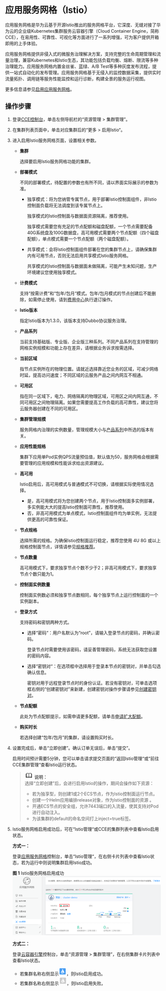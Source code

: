 # 应用服务网格（Istio）<a name="cce_01_0177"></a>

应用服务网格是华为云基于开源Istio推出的服务网格平台，它深度、无缝对接了华为云的企业级Kubernetes集群服务云容器引擎（Cloud Container Engine，简称CCE），在易用性、可靠性、可视化等方面进行了一系列增强，可为客户提供开箱即用的上手体验。

应用服务网格提供非侵入式的微服务治理解决方案，支持完整的生命周期管理和流量治理，兼容Kubernetes和Istio生态，其功能包括负载均衡、熔断、限流等多种治理能力。应用服务网格内置金丝雀、蓝绿、A/B Test等多种灰度发布流程，提供一站式自动化的发布管理。应用服务网格基于无侵入的监控数据采集，提供实时流量拓扑、调用链等服务性能监控和运行诊断，构建全景的服务运行视图。

更多信息请参见[启用应用服务网格](https://support.huaweicloud.com/usermanual-istio/istio_01_0002.html)。

## 操作步骤<a name="section19985447234"></a>

1.  登录[CCE控制台](https://console.huaweicloud.com/cce2.0/?utm_source=helpcenter)，单击左侧导航栏的“资源管理 \> 集群管理”。
2.  在集群列表页面中，单击对应集群后的“更多 \> 启用Istio“。
3.  进入启用Istio服务网格页面，设置相关参数。
    -   **集群**

        选择要启用Istio服务网格功能的集群。

    -   **部署模式**

        不同的部署模式，待配置的参数也有所不同，请以界面实际展示的参数为准。

        -   独享模式：将为您纳管专属节点，用于部署Istio控制面组件，非Istio控制面负载将无法调度到该专属节点上。

            独享模式的Istio控制面与数据面资源隔离，推荐使用。

            独享模式需要您有充足的节点配额和磁盘配额，一个节点需要配备40G系统盘及100G数据盘，高可用模式需要两个节点配额（四个磁盘配额），单点模式需要一个节点配额（两个磁盘配额）。

        -   共享模式：会将Istio控制面组件部署在您的集群节点上，请确保集群内有可用节点，否则无法启用共享模式Istio服务网格。

            共享模式的Istio控制面与数据面未做隔离，可能产生未知问题，生产环境建议您使用独享模式。


    -   **计费模式**

        支持“按需计费“和“包年/包月“模式。包年/包月模式的节点创建后不能删除，如需停止使用，请到[费用中心](https://account.huaweicloud.com/usercenter/#/userindex/retreatManagement)执行退订操作。

    -   **Istio版本**

        指定Istio版本为1.3.0，该版本支持Dubbo协议服务治理。

    -   <a name="zh-cn_topic_0137962680_li10988165115388"></a>**产品系列**

        当前支持基础版、专业版、企业版三种系列。不同产品系列在支持管理的网格实例规模和功能上存在差异，请根据业务诉求按需选择。

    -   **当前区域**

        指节点实例所在的物理位置。请就近选择靠近您业务的区域，可减少网络时延，提高访问速度；不同区域的云服务产品之间内网互不相通。

    -   **可用区**

        指在同一区域下，电力、网络隔离的物理区域，可用区之间内网互通，不同可用区之间物理隔离。如果您需要提高工作负载的高可靠性，建议您将云服务器创建在不同的可用区。

    -   **集群管理规模**

        服务网格内治理的实例数量，管理规模大小与[产品系列](#zh-cn_topic_0137962680_li10988165115388)中所选的版本有关。

    -   **应用性能规格**

        集群下应用单Pod实例QPS流量预估值，默认值为50，服务网格会根据需要管理的应用规模和性能诉求给出资源建议。

    -   **高可用**

        Istio启用后，高可用模式与普通模式不可切换，请根据实际使用情况选择。

        -   是，高可用模式将为您创建两个节点，用于Istio控制面多实例部署，多实例能大大的提高Istio控制面可靠性，推荐使用。
        -   否，非高可用模式为单点模式，Istio控制面组件均为单实例，无法提供更高的可靠性保证。

    -   **节点规格**

        选择所需的规格。为确保Istio控制面运行稳定，推荐您使用 4U 8G 或以上规格控制面节点，详情请参见[规格推荐](https://support.huaweicloud.com/productdesc-istio/istio_productdesc_0006.html)。

    -   **节点数量**

        高可用模式下，要求独享节点个数不少于2；非高可用模式下，要求独享节点个数只能为1。

    -   **控制面实例数量**

        控制面实例数必须和独享节点数相同，每个独享节点上运行控制面的一个实例副本。

    -   **登录方式**

        支持密码和密钥两种方式。

        -   选择“密码“：用户名默认为“root”，请输入登录节点的密码，并确认密码。

            登录节点时需要使用该密码，请妥善管理密码，系统无法获取您设置的密码内容。

        -   选择“密钥对“：在选项框中选择用于登录本节点的密钥对，并单击勾选确认信息。

            密钥对用于远程登录节点时的身份认证。若没有密钥对，可单击选项框右侧的“创建密钥对”来新建，创建密钥对操作步骤请参见[创建密钥对](https://support.huaweicloud.com/usermanual-ecs/zh-cn_topic_0014250631.html)。

    -   **节点配额**

        此处为节点配额提示，如需申请更多配额，请单击[申请扩大配额](https://console.huaweicloud.com/istio/%7B%7BENLARGE_QUOTA_ADDDRESS%7D%7D)。

    -   **购买时长**

        若选择创建“包年/包月”的集群，请设置购买时长。

4.  设置完成后，单击“立即创建”。确认订单无误后，单击“提交”。

    启用时间预计需要5分钟，您可以单击请求提交页面的“返回Istio管理“或“前往CCE集群管理“查看Istio运行状态。

    >![](public_sys-resources/icon-note.gif) **说明：**   
    >选择“立即创建”后，会进行启用Istio的操作，期间会操作如下资源：  
    >-   若为独享型，则创建1或2个ECS节点，作为Istio控制面运行节点。  
    >-   创建一个Helm应用编排release对象，作为Istio控制面的资源 。  
    >-   开通ECS节点的安全组，允许7443端口的入流量，使其支持对Pod进行自动注入。  
    >-   为该集群的default的命名空间打上inject=true标签。  

5.  Istio服务网格启用成功后，可在“Istio管理“或CCE的集群列表中查看Istio启用状态。

    **方式一：**

    登录[应用服务网格](https://console.huaweicloud.com/istio)控制台，单击“Istio管理“，在右侧卡片列表中查看Istio状态，若为运行中则说明集群启用Istio成功。

    **图 1**  Istio服务网格启用成功<a name="zh-cn_topic_0137962680_fig93042151399"></a>  
    ![](figures/Istio服务网格启用成功.png "Istio服务网格启用成功")

    **方式二：**

    登录[云容器引擎](https://console.huaweicloud.com/cce2.0)控制台，单击“资源管理 \> 集群管理”，在右侧集群卡片列表中查看Istio状态。

    -   若集群名称右侧显示![](figures/icon-Istio-l.png)，则Istio启用成功。
    -   若集群名称右侧显示![](figures/icon-Istio-h.png)，则Istio启用失败。


